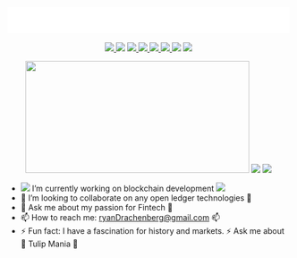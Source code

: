 <!--
**rdrachenberg/rdrachenberg** is a ✨ _special_ ✨ repository because its `README.md` (this file) appears on your GitHub profile.

Here are some ideas to get you started:

- 🔭 I’m currently working on ...
- 🌱 I’m currently learning ...
- 👯 I’m looking to collaborate on ...
- 🤔 I’m looking for help with ...
- 💬 Ask me about ...
- 📫 How to reach me: ...
- 😄 Pronouns: ...
- ⚡ Fun fact: ...
-->
<p align='center'>
<img src='./ryan-drachenberg.gif'>
</p>
<p align='center'>
    <a href='https://github.com/rdrachenberg/tutorial-professor/blob/master/index.js'>
        <img src='https://img.shields.io/badge/JavaScript-86%25-brightgreen?style=plastic&logo=javascript'>
    </a>
    <img src='https://img.shields.io/badge/HTML-8%25-blue?style=plastic&logo=HTML5'>
    <a href='https://github.com/rdrachenberg/tutorial-professor/tree/master/static/css'>
        <img src='https://img.shields.io/badge/CSS-6%25-blue?style=plascit&logo=CSS3&logoColor=green'>
    </a>
    <a href='https://github.com/rdrachenberg'>
        <img src='https://img.shields.io/badge/Mongo%20-DB-blue?style=plastic&logo=mongoDB&logoColor=success'>
    </a>
    <a href='https://github.com/rdrachenberg'>
        <img src='https://img.shields.io/badge/Node%20-.js-success?style=plastic&logo=Node.js&logoColor=success'>
    </a>
    <a href='https://github.com/rdrachenberg'>
        <img src='https://img.shields.io/badge/Made%20by-rDrachenberg-success?style=plastic&logo=visual-studio-code&logoColor=blue'>
    </a> 
    <img src='https://img.shields.io/github/issues/rdrachenberg/tutorial-professor?style=plastic'>
    <a href='mailto:RyanDrachenberg@gmail.com'>
        <img src='https://img.shields.io/badge/Ask%20me-anything-1abc9c.svg?logo=minutemailer&logoColor=#29B99B'>
    </a>
</p>

<p align="center">
    <img src='https://github-readme-stats.vercel.app/api?username=rdrachenberg' width='400px' height='200px'>
    <img src='https://github-readme-stats.vercel.app/api/top-langs/?username=rdrachenberg' height='195px'>
    <img src='https://media0.giphy.com/media/KDDpcKigbfFpnejZs6/giphy.gif' width='175px'>
</p>

- <img src='https://media2.giphy.com/media/QUXK4fFx8kYci4mcar/giphy.gif?cid=790b7611d29c0c179034ea3abdd3a89f18d2d57d9999dc8b&rid=giphy.gif' width='13px'> I’m currently working on blockchain development <img src='https://media2.giphy.com/media/QUXK4fFx8kYci4mcar/giphy.gif?cid=790b7611d29c0c179034ea3abdd3a89f18d2d57d9999dc8b&rid=giphy.gif' width='13px'>
- 👥 I’m looking to collaborate on any open ledger technologies 👥
- 🏦 Ask me about my passion for Fintech 🏦
- 📫 How to reach me: <ryanDrachenberg@gmail.com> 📫
- ⚡ Fun fact: I have a fascination for history and markets. ⚡ Ask me about 🌷 Tulip Mania 🌷